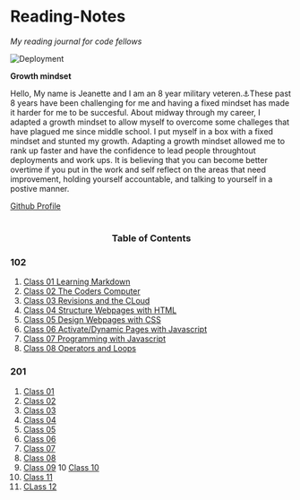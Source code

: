 # Reading-Notes
*My reading journal for code fellows*


![Deployment](https://i.imgur.com/M7Zr2rc.jpeg)


**Growth mindset**

 Hello, My name is Jeanette and I am an 8 year military veteren.⚓These past 8 years have been challenging for me and having a fixed mindset has made it harder for me to be succesful. About midway through my career, I adapted a growth mindset to allow myself to overcome some challeges that have plagued me since middle school. I put myself in a box with a fixed mindset and stunted my growth. Adapting a growth mindset allowed me to rank up faster and have the confidence to lead people throughtout deployments and work ups. It is believing that you can become better overtime if you put in the work and self reflect on the areas that need improvement, holding yourself accountable, and talking to yourself in a postive manner. 

[Github Profile](https://github.com/JCLEYVA)


# <h3 align="center"> Table of Contents </h3>

### 102

1. [Class 01 Learning Markdown]()
2. [Class 02 The Coders Computer]()
3. [Class 03 Revisions and the CLoud]()
4. [Class 04 Structure Webpages with HTML]()
5. [Class 05 Design Webpages with CSS]()
6. [Class 06 Activate/Dynamic Pages with Javascript]()
7. [Class 07 Programming with Javascript]()
8. [Class 08 Operators and Loops]()


### 201

1. [Class 01]()
2. [Class 02]()
3. [Class 03]()
4. [Class 04]()
5. [Class 05]()
6. [Class 06]()
7. [Class 07]()
8. [Class 08]()
9. [Class 09]()
10 [Class 10]()
11. [Class 11]()
12. [CLass 12]()
